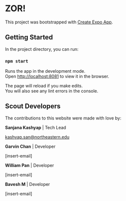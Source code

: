 # ZOR!

This project was bootstrapped with [Create Expo App]([https://github.com/facebook/create-react-app](https://docs.expo.dev/)).

## Getting Started

In the project directory, you can run:

### `npm start`

Runs the app in the development mode.\
Open [http://localhost:8081](http://localhost:8081) to view it in the browser.

The page will reload if you make edits.\
You will also see any lint errors in the console.

## Scout Developers

The contributions to this website were made with love by:

**Sanjana Kashyap** | Tech Lead

kashyap.san@northeastern.edu

**Garvin Chan** | Developer

[insert-email]

**William Pan** | Developer

[insert-email]

**Bavesh M** | Developer

[insert-email]
